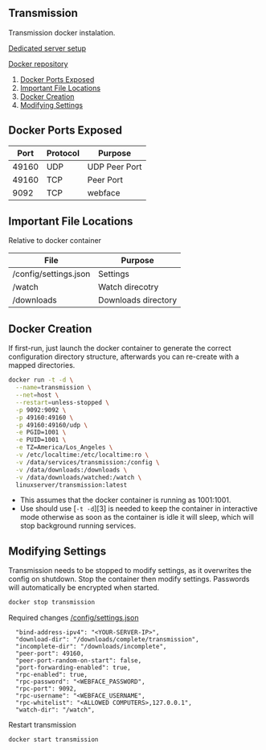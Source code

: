 Transmission
------------
Transmission docker instalation.

[Dedicated server setup](transmission-dedicated.md)

[Docker repository][1]

1. [Docker Ports Exposed](#docker-ports-exposed)
1. [Important File Locations](#important-file-locations)
1. [Docker Creation](#docker-creation)
1. [Modifying Settings](#modifying-settings)

Docker Ports Exposed
--------------------

| Port  | Protocol | Purpose       |
|-------|----------|---------------|
| 49160 | UDP      | UDP Peer Port |
| 49160 | TCP      | Peer Port     |
| 9092  | TCP      | webface       |

Important File Locations
------------------------
Relative to docker container

| File                  | Purpose             |
|-----------------------|---------------------|
| /config/settings.json | Settings            |
| /watch                | Watch direcotry     |
| /downloads            | Downloads directory |

Docker Creation
---------------
If first-run, just launch the docker container to generate the correct
configuration directory structure, afterwards you can re-create with a mapped
directories.

```bash
docker run -t -d \
  --name=transmission \
  --net=host \
  --restart=unless-stopped \
  -p 9092:9092 \
  -p 49160:49160 \
  -p 49160:49160/udp \
  -e PGID=1001 \
  -e PUID=1001 \
  -e TZ=America/Los_Angeles \
  -v /etc/localtime:/etc/localtime:ro \
  -v /data/services/transmission:/config \
  -v /data/downloads:/downloads \
  -v /data/downloads/watched:/watch \
  linuxserver/transmission:latest
```
 * This assumes that the docker container is running as 1001:1001.
 * Use should use [`-t -d`][3] is needed to keep the container in interactive
   mode otherwise as soon as the container is idle it will sleep, which will
   stop background running services.

Modifying Settings
------------------
Transmission needs to be stopped to modify settings, as it overwrites the config
on shutdown. Stop the container then modify settings. Passwords will
automatically be encrypted when started.

```bash
docker stop transmission
```

Required changes
[/config/settings.json][2]
```vim
  "bind-address-ipv4": "<YOUR-SERVER-IP>",
  "download-dir": "/downloads/complete/transmission",
  "incomplete-dir": "/downloads/incomplete",
  "peer-port": 49160,
  "peer-port-random-on-start": false,
  "port-forwarding-enabled": true,
  "rpc-enabled": true,
  "rpc-password": "<WEBFACE_PASSWORD",
  "rpc-port": 9092,
  "rpc-username": "<WEBFACE_USERNAME",
  "rpc-whitelist": "<ALLOWED COMPUTERS>,127.0.0.1",
  "watch-dir": "/watch",
```

Restart transmission
```bash
docker start transmission
```

[1]: https://hub.docker.com/r/linuxserver/transmission/
[2]: settings.json